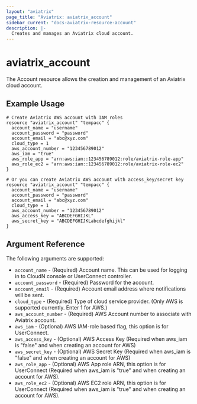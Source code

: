 ```yaml
---
layout: "aviatrix"
page_title: "Aviatrix: aviatrix_account"
sidebar_current: "docs-aviatrix-resource-account"
description: |-
  Creates and manages an Aviatrix cloud account.
---
```


# aviatrix_account

The Account resource allows the creation and management of an Aviatrix cloud account.

## Example Usage

```hcl
# Create Aviatrix AWS account with IAM roles
resource "aviatrix_account" "tempacc" {
  account_name = "username"
  account_password = "password"
  account_email = "abc@xyz.com"
  cloud_type = 1
  aws_account_number = "123456789012"
  aws_iam = "true"
  aws_role_app = "arn:aws:iam::123456789012:role/aviatrix-role-app"
  aws_role_ec2 = "arn:aws:iam::123456789012:role/aviatrix-role-ec2"
}

# Or you can create Aviatrix AWS account with access_key/secret key
resource "aviatrix_account" "tempacc" {
  account_name = "username"
  account_password = "password"
  account_email = "abc@xyz.com"
  cloud_type = 1
  aws_account_number = "123456789012"
  aws_access_key = "ABCDEFGHIJKL"
  aws_secret_key = "ABCDEFGHIJKLabcdefghijkl"
}
```

## Argument Reference

The following arguments are supported:

* `account_name` - (Required) Account name. This can be used for logging in to CloudN console or UserConnect controller.
* `account_password` - (Required) Password for the account.
* `account_email` - (Required) Account email address where notifications will be sent.
* `cloud_type` - (Required) Type of cloud service provider. (Only AWS is supported currently. Enter 1 for AWS.)
* `aws_account_number` - (Required) AWS Account number to associate with Aviatrix account.
* `aws_iam` - (Optional) AWS IAM-role based flag, this option is for UserConnect.
* `aws_access_key` - (Optional) AWS Access Key (Required when aws_iam is "false" and when creating an account for AWS)
* `aws_secret_key` - (Optional) AWS Secret Key (Required when aws_iam is "false" and when creating an account for AWS)
* `aws_role_app` - (Optional) AWS App role ARN, this option is for UserConnect (Required when aws_iam is "true" and when creating an account for AWS).
* `aws_role_ec2` - (Optional) AWS EC2 role ARN, this option is for UserConnect (Required when aws_iam is "true" and when creating an account for AWS).
